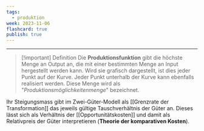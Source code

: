 ```yaml
---
tags:
  - produktion
week: 2023-11-06
flashcard: true
publish: true
---
```

***

> [!important] Definition
> Die **Produktionsfunktion** gibt die höchste Menge an Output an, die mit einer bestimmten Menge an Input hergestellt werden kann. Wird sie grafisch dargestellt, ist dies jeder Punkt auf der Kurve. Jeder Punkt unterhalb der Kurve kann ebenfalls realisiert werden. Diese Menge wird als "_Produktionsmöglichkeitenmenge_" bezeichnet.

Ihr Steigungsmass gibt im Zwei-Güter-Modell als [[Grenzrate der Transformation]] das jeweils gültige Tauschverhältnis der Güter an. Dieses lässt sich als Verhältnis der [[Opportunitätskosten]] und damit als Relativpreis der Güter interpretieren (**Theorie der komparativen Kosten**).